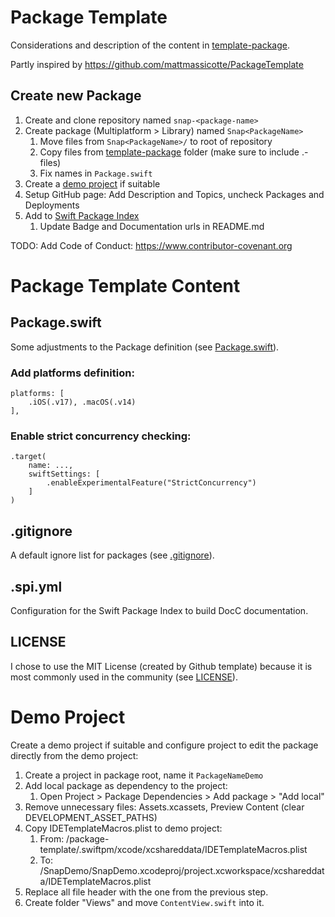 # Package Template

Considerations and description of the content in [template-package](./template-package/).

Partly inspired by https://github.com/mattmassicotte/PackageTemplate


##  Create new Package

1. Create and clone repository named `snap-<package-name>`
2. Create package (Multiplatform > Library) named `Snap<PackageName>`
    1. Move files from `Snap<PackageName>/` to root of repository
    2. Copy files from [template-package](./template-package/) folder (make sure to include .-files)
    3. Fix names in `Package.swift`
3. Create a [demo project](#demo-project) if suitable
4. Setup GitHub page: Add Description and Topics, uncheck Packages and Deployments 
5. Add to [Swift Package Index](https://swiftpackageindex.com)
    1. Update Badge and Documentation urls in README.md

TODO:
Add Code of Conduct: https://www.contributor-covenant.org


# Package Template Content

## Package.swift
Some adjustments to the Package definition (see [Package.swift](./package-template/Package.swift)).

### Add platforms definition:

```
platforms: [
    .iOS(.v17), .macOS(.v14)
],
```

### Enable strict concurrency checking:

```
.target(
    name: ...,
    swiftSettings: [
        .enableExperimentalFeature("StrictConcurrency")
    ]
)
```

## .gitignore

A default ignore list for packages (see [.gitignore](./package-template/.gitignore)).


## .spi.yml

Configuration for the Swift Package Index to build DocC documentation.


## LICENSE

I chose to use the MIT License (created by Github template) because it is most commonly used in the community
(see [LICENSE](./package-template/LICENSE)).


# Demo Project

Create a demo project if suitable and configure project to edit the package directly from the demo project:

1. Create a project in package root, name it `PackageNameDemo`
2. Add local package as dependency to the project: 
    1. Open Project > Package Dependencies > Add package > "Add local"
3. Remove unnecessary files: Assets.xcassets, Preview Content (clear DEVELOPMENT_ASSET_PATHS)
4. Copy IDETemplateMacros.plist to demo project:
    1. From: /package-template/.swiftpm/xcode/xcshareddata/IDETemplateMacros.plist 
    2. To: /SnapDemo/SnapDemo.xcodeproj/project.xcworkspace/xcshareddata/IDETemplateMacros.plist
5. Replace all file header with the one from the previous step.
6. Create folder "Views" and move `ContentView.swift` into it.